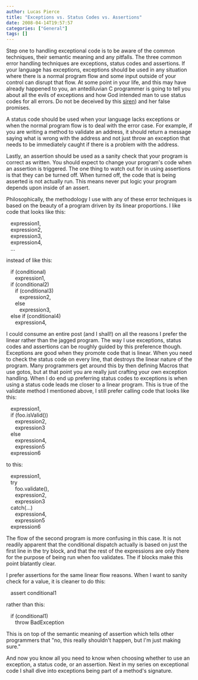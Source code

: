 ```yaml
---
author: Lucas Pierce
title: "Exceptions vs. Status Codes vs. Assertions"
date: 2008-04-14T19:57:57
categories: ["General"]
tags: []
---
```


Step one to handling exceptional code is to be aware of the common techniques, their semantic meaning and any pitfalls. The three common error handling techniques are exceptions, status codes and assertions. If your language has exceptions, exceptions should be used in any situation where there is a normal program flow and some input outside of your control can disrupt that flow. At some point in your life, and this may have already happened to you, an antediluvian C programmer is going to tell you about all the evils of exceptions and how God intended man to use status codes for all errors. Do not be deceived by this [siren](http://www.joelonsoftware.com/items/2003/10/13.html)) and her false promises.

A status code should be used when your language lacks exceptions or when the normal program flow is to deal with the error case. For example, if you are writing a method to validate an address, it should return a message saying what is wrong with the address and not just throw an exception that needs to be immediately caught if there is a problem with the address.

Lastly, an assertion should be used as a sanity check that your program is correct as written. You should expect to change your program's code when an assertion is triggered. The one thing to watch out for in using assertions is that they can be turned off. When turned off, the code that is being asserted is not actually run. This means never put logic your program depends upon inside of an assert.

Philosophically, the methodology I use with any of these error techniques is based on the beauty of a program driven by its linear proportions. I like code that looks like this:

   expression1,  
   expression2,  
   expression3,  
   expression4,  
   ...

instead of like this:

   if (conditional)  
      expression1,  
   if (conditional2)  
      if (conditional3)  
         expression2,  
      else  
         expression3,  
   else if (conditional4)  
      expression4,

I could consume an entire post (and I shall!) on all the reasons I prefer the linear rather than the jagged program. The way I use exceptions, status codes and assertions can be roughly guided by this preference though. Exceptions are good when they promote code that is linear. When you need to check the status code on every line, that destroys the linear nature of the program. Many programmers get around this by then defining Macros that use gotos, but at that point you are really just crafting your own exception handling. When I do end up preferring status codes to exceptions is when using a status code leads me closer to a linear program. This is true of the validate method I mentioned above, I still prefer calling code that looks like this:

   expression1,  
   if (foo.isValid())  
      expression2,  
      expression3  
   else  
      expression4,  
      expression5  
   expression6

to this:

   expression1,  
   try  
      foo.validate(),  
      expression2,  
      expression3  
   catch(...)  
      expression4,  
      expression5  
   expression6

The flow of the second program is more confusing in this case. It is not readily apparent that the conditional dispatch actually is based on just the first line in the try block, and that the rest of the expressions are only there for the purpose of being run when foo validates. The if blocks make this point blatantly clear.

I prefer assertions for the same linear flow reasons. When I want to sanity check for a value, it is cleaner to do this:

   assert conditional1

rather than this:

   if (conditional1)  
      throw BadException

This is on top of the semantic meaning of assertion which tells other programmers that "no, this really shouldn't happen, but I'm just making sure."

And now you know all you need to know when choosing whether to use an exception, a status code, or an assertion. Next in my series on exceptional code I shall dive into exceptions being part of a method's signature.

  